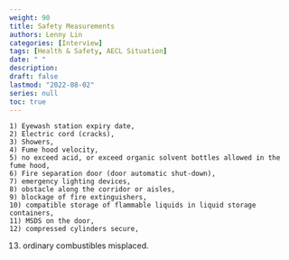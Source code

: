 ```yaml
---
weight: 90
title: Safety Measurements
authors: Lenny Lin
categories: [Interview]
tags: [Health & Safety, AECL Situation]
date: " "
description: 
draft: false
lastmod: "2022-08-02"
series: null
toc: true
---
```



	1) Eyewash station expiry date,
	2) Electric cord (cracks),
	3) Showers,
	4) Fume hood velocity,
	5) no exceed acid, or exceed organic solvent bottles allowed in the fume hood, 
	6) Fire separation door (door automatic shut-down), 
	7) emergency lighting devices, 
	8) obstacle along the corridor or aisles, 
	9) blockage of fire extinguishers, 
	10) compatible storage of flammable liquids in liquid storage containers, 
	11) MSDS on the door, 
	12) compressed cylinders secure, 
  13) ordinary combustibles misplaced.

